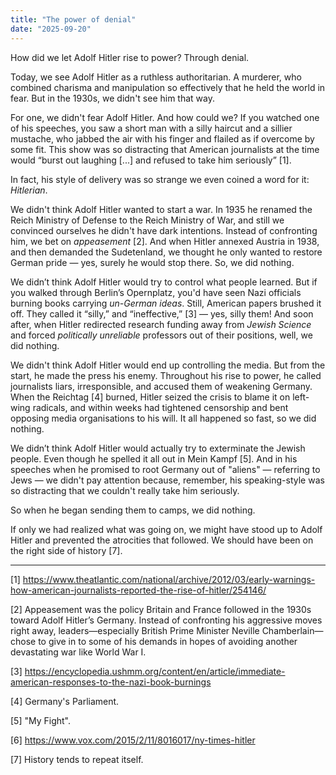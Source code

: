 ```yaml
---
title: "The power of denial"
date: "2025-09-20"
---
```


How did we let Adolf Hitler rise to power? Through denial.

Today, we see Adolf Hitler as a ruthless authoritarian. A murderer, who combined charisma and manipulation so effectively that he held the world in fear. But in the 1930s, we didn't see him that way.

For one, we didn't fear Adolf Hitler. And how could we? If you watched one of his speeches, you saw a short man with a silly haircut and a sillier mustache, who jabbed the air with his finger and flailed as if overcome by some fit. This show was so distracting that American journalists at the time would “burst out laughing [...] and refused to take him seriously” [1]. 

In fact, his style of delivery was so strange we even coined a word for it: *Hitlerian*.

We didn't think Adolf Hitler wanted to start a war. In 1935 he renamed the Reich Ministry of Defense to the Reich Ministry of War, and still we convinced ourselves he didn't have dark intentions. Instead of confronting him, we bet on *appeasement* [2]. And when Hitler annexed Austria in 1938, and then demanded the Sudetenland, we thought he only wanted to restore German pride — yes, surely he would stop there. So, we did nothing. 

We didn’t think Adolf Hitler would try to control what people learned. But if you walked through Berlin’s Opernplatz, you'd have seen Nazi officials burning books carrying *un-German ideas*. Still, American papers brushed it off. They called it “silly,” and “ineffective,” [3] — yes, silly them! And soon after, when Hitler redirected research funding away from *Jewish Science* and forced *politically unreliable* professors out of their positions, well, we did nothing.

We didn't think Adolf Hitler would end up controlling the media. But from the start, he made the press his enemy. Throughout his rise to power, he called journalists liars, irresponsible, and accused them of weakening Germany. When the Reichtag [4] burned, Hitler seized the crisis to blame it on left-wing radicals, and within weeks had tightened censorship and bent opposing media organisations to his will. It all happened so fast, so we did nothing.

We didn’t think Adolf Hitler would actually try to exterminate the Jewish people. Even though he spelled it all out in Mein Kampf [5]. And in his speeches when he promised to root Germany out of "aliens" — referring to Jews — we didn't pay attention because, remember, his speaking-style was so distracting that we couldn't really take him seriously.

So when he began sending them to camps, we did nothing.

If only we had realized what was going on, we might have stood up to Adolf Hitler and prevented the atrocities that followed. We should have been on the right side of history [7].



---





[1] https://www.theatlantic.com/national/archive/2012/03/early-warnings-how-american-journalists-reported-the-rise-of-hitler/254146/

[2] Appeasement was the policy Britain and France followed in the 1930s toward Adolf Hitler’s Germany. Instead of confronting his aggressive moves right away, leaders—especially British Prime Minister Neville Chamberlain—chose to give in to some of his demands in hopes of avoiding another devastating war like World War I.

[3] https://encyclopedia.ushmm.org/content/en/article/immediate-american-responses-to-the-nazi-book-burnings

[4] Germany's Parliament.

[5] "My Fight".

[6] https://www.vox.com/2015/2/11/8016017/ny-times-hitler

[7] History tends to repeat itself.

